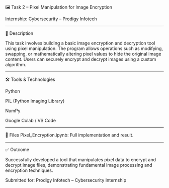 🖼️ Task 2 – Pixel Manipulation for Image Encryption

Internship: Cybersecurity – Prodigy Infotech


---

📄 Description

This task involves building a basic image encryption and decryption tool using pixel manipulation. The program allows operations such as modifying, swapping, or mathematically altering pixel values to hide the original image content. Users can securely encrypt and decrypt images using a custom algorithm.


---

🛠️ Tools & Technologies

Python

PIL (Python Imaging Library)

NumPy

Google Colab / VS Code



---

📁 Files
Pixel_Encryption.ipynb: Full implementation and result.



---

✅ Outcome

Successfully developed a tool that manipulates pixel data to encrypt and decrypt image files, demonstrating fundamental image processing and encryption techniques.

Submitted for: Prodigy Infotech – Cybersecurity Internship
